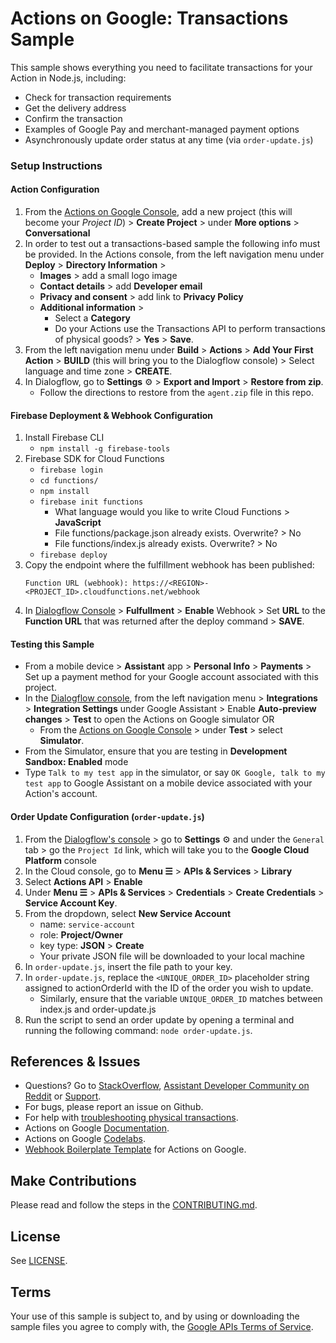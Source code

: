 # Actions on Google: Transactions Sample

This sample shows everything you need to facilitate transactions for your Action in Node.js, including:
  + Check for transaction requirements
  + Get the delivery address
  + Confirm the transaction
  + Examples of Google Pay and merchant-managed payment options
  + Asynchronously update order status at any time (via `order-update.js`)

### Setup Instructions

#### Action Configuration
1. From the [Actions on Google Console](https://console.actions.google.com), add a new project (this will become your *Project ID*) > **Create Project** > under **More options** > **Conversational**
1. In order to test out a transactions-based sample the following info must be provided. In the Actions console, from the left navigation menu under **Deploy** > **Directory Information** >
    + **Images** > add a small logo image
    + **Contact details** > add **Developer email**
    + **Privacy and consent** > add link to **Privacy Policy**
    + **Additional information** >
       + Select a **Category**
       + Do your Actions use the Transactions API to perform transactions of physical goods? > **Yes** > **Save**.
1. From the left navigation menu under **Build** > **Actions** > **Add Your First Action** > **BUILD** (this will bring you to the Dialogflow console) > Select language and time zone > **CREATE**.
1. In Dialogflow, go to **Settings** ⚙ > **Export and Import** > **Restore from zip**.
    + Follow the directions to restore from the `agent.zip` file in this repo.

#### Firebase Deployment & Webhook Configuration
1. Install Firebase CLI
   + `npm install -g firebase-tools`
1. Firebase SDK for Cloud Functions
   + `firebase login`
   + `cd functions/`
   + `npm install`
   + `firebase init functions`
      + What language would you like to write Cloud Functions > **JavaScript**
      + File functions/package.json already exists. Overwrite? > No
      + File functions/index.js already exists. Overwrite? > No
   + `firebase deploy`
1. Copy the endpoint where the fulfillment webhook has been published:
    ```
    Function URL (webhook): https://<REGION>-<PROJECT_ID>.cloudfunctions.net/webhook
    ```
1. In [Dialogflow Console](https://console.dialogflow.com) > **Fulfullment** > **Enable** Webhook > Set **URL** to the **Function URL** that was returned after the deploy command > **SAVE**.


#### Testing this Sample
+ From a mobile device > **Assistant** app > **Personal Info** > **Payments** > Set up a payment method for your Google account associated with this project.
+ In the [Dialogflow console](https://console.dialogflow.com), from the left navigation menu > **Integrations** > **Integration Settings** under Google Assistant > Enable **Auto-preview changes** >  **Test** to open the Actions on Google simulator OR
    + From the [Actions on Google Console](https://console.actions.google.com) > under **Test** > select **Simulator**.
+ From the Simulator, ensure that you are testing in **Development Sandbox: Enabled** mode
+ Type `Talk to my test app` in the simulator, or say `OK Google, talk to my test app` to Google Assistant on a mobile device associated with your Action's account.


#### Order Update Configuration (`order-update.js`)
1. From the [Dialogflow's console](https://console.dialogflow.com) > go to **Settings** ⚙ and under the `General` tab > go the `Project Id` link, which will take you to the **Google Cloud Platform** console
1. In the Cloud console, go to **Menu ☰** > **APIs & Services** > **Library**
1. Select **Actions API** > **Enable**
1. Under **Menu ☰** > **APIs & Services** > **Credentials** > **Create Credentials** > **Service Account Key**.
1. From the dropdown, select **New Service Account**
    + name:  `service-account`
    + role:  **Project/Owner**
    + key type: **JSON** > **Create**
    + Your private JSON file will be downloaded to your local machine
1. In `order-update.js`, insert the file path to your key.
1. In `order-update.js`, replace the `<UNIQUE_ORDER_ID>` placeholder string assigned to actionOrderId with the ID of the order you wish to update.
    + Similarly, ensure that the variable `UNIQUE_ORDER_ID` matches between index.js and order-update.js
1. Run the script to send an order update by opening a terminal and running the following command: `node order-update.js`.

## References & Issues
+ Questions? Go to [StackOverflow](https://stackoverflow.com/questions/tagged/actions-on-google), [Assistant Developer Community on Reddit](https://www.reddit.com/r/GoogleAssistantDev/) or [Support](https://developers.google.com/actions/support/).
+ For bugs, please report an issue on Github.
+ For help with [troubleshooting physical transactions](https://developers.google.com/actions/transactions/physical/troubleshooting).
+ Actions on Google [Documentation](https://developers.google.com/actions/extending-the-assistant).
+ Actions on Google [Codelabs](https://codelabs.developers.google.com/?cat=Assistant).
+ [Webhook Boilerplate Template](https://github.com/actions-on-google/dialogflow-webhook-boilerplate-nodejs) for Actions on Google.
 
## Make Contributions
Please read and follow the steps in the [CONTRIBUTING.md](CONTRIBUTING.md).
 
## License
See [LICENSE](LICENSE).
 
## Terms
Your use of this sample is subject to, and by using or downloading the sample files you agree to comply with, the [Google APIs Terms of Service](https://developers.google.com/terms/).

